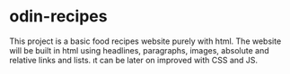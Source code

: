 # odin-recipes
This project is a basic food recipes website purely with html.
The website will be built in html using headlines, paragraphs, images, absolute and relative links and lists.
ıt can be later on improved with CSS and JS.